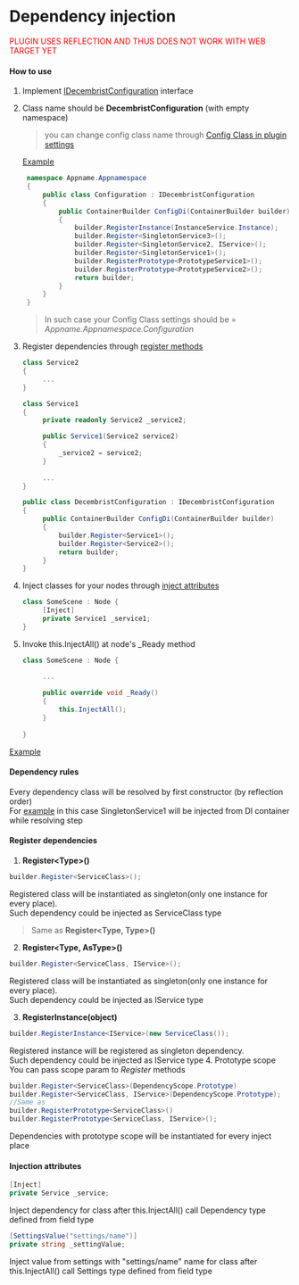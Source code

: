 # Dependency injection

<div style='color: red'>
PLUGIN USES REFLECTION AND THUS DOES NOT WORK WITH WEB TARGET YET
</div>


#### How to use
1. Implement [IDecembristConfiguration](https://github.com/decembrist-revolt/godot-decembrist-plugin/blob/master/addons/decembrist_plugin/Di/IDecembristConfiguration.cs) interface
2. Class name should be **DecembristConfiguration** (with empty namespace)
   > you can change config class name through [Config Class in plugin settings](/0.3-beta/settings.md?id=config-classstring)
   
   [Example](https://github.com/decembrist-revolt/godot-decembrist-plugin/blob/master/Example/DecembristConfiguration.cs)
   ```csharp
    namespace Appname.Appnamespace
    {
        public class Configuration : IDecembristConfiguration
        {
            public ContainerBuilder ConfigDi(ContainerBuilder builder)
            {
                builder.RegisterInstance(InstanceService.Instance);
                builder.Register<SingletonService3>();
                builder.Register<SingletonService2, IService>();
                builder.Register<SingletonService1>();
                builder.RegisterPrototype<PrototypeService1>();
                builder.RegisterPrototype<PrototypeService2>();
                return builder;
            }
        }
    }
   ```
   > In such case your Config Class settings should be = _Appname.Appnamespace.Configuration_
   
3. Register dependencies through [register methods](/0.3-beta/di.md?id=register-dependencies)
   ```csharp
   class Service2 
   {
        ...
   }
   
   class Service1
   {
        private readonly Service2 _service2;
   
        public Service1(Service2 service2)
        {
            _service2 = service2;
        }
        
        ...
   }
   
   public class DecembristConfiguration : IDecembristConfiguration
   {
        public ContainerBuilder ConfigDi(ContainerBuilder builder)
        {
            builder.Register<Service1>();
            builder.Register<Service2>();
            return builder;
        }
   }
   ```
4. Inject classes for your nodes through [inject attributes](/0.3-beta/di.md?id=injection-attributes)
   ```csharp
   class SomeScene : Node {
        [Inject]
        private Service1 _service1;
   }
   ```
5. Invoke this.InjectAll() at node's _Ready method
   ```csharp
   class SomeScene : Node {
   
        ...
        
        public override void _Ready()
        {
            this.InjectAll();
        }
        
   }
   ```
[Example](https://github.com/decembrist-revolt/godot-decembrist-plugin/tree/master/Example)

#### Dependency rules
Every dependency class will be resolved by first constructor (by reflection order)  
For [example](https://github.com/decembrist-revolt/godot-decembrist-plugin/blob/master/Example/Service/SingletonService2.cs)
in this case SingletonService1 will be injected from DI container while resolving step
#### Register dependencies
1. **Register\<Type>()**
```csharp
builder.Register<ServiceClass>();
```
Registered class will be instantiated as singleton(only one instance for every place).  
Such dependency could be injected as ServiceClass type
> Same as **Register\<Type, Type>()**

2. **Register\<Type, AsType>()**
```csharp
builder.Register<ServiceClass, IService>();
```
Registered class will be instantiated as singleton(only one instance for every place).  
Such dependency could be injected as IService type

3. **RegisterInstance(object)**
```csharp
builder.RegisterInstance<IService>(new ServiceClass());
```
Registered instance will be registered as singleton dependency.  
Such dependency could be injected as IService type
4. Prototype scope  
You can pass scope param to _Register_ methods
```csharp
builder.Register<ServiceClass>(DependencyScope.Prototype)
builder.Register<ServiceClass, IService>(DependencyScope.Prototype);
//Same as
builder.RegisterPrototype<ServiceClass>()
builder.RegisterPrototype<ServiceClass, IService>();
```
Dependencies with prototype scope will be instantiated for every inject place
#### Injection attributes
```csharp
[Inject]
private Service _service;
```
Inject dependency for class after this.InjectAll() call
Dependency type defined from field type
```csharp
[SettingsValue("settings/name")]
private string _settingValue;
```
Inject value from settings with "settings/name" name for class after this.InjectAll() call
Settings type defined from field type